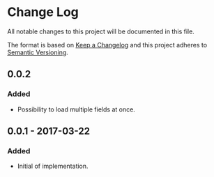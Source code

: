 # Change Log
All notable changes to this project will be documented in this file.

The format is based on [Keep a Changelog](http://keepachangelog.com/) 
and this project adheres to [Semantic Versioning](http://semver.org/).

## 0.0.2
### Added
- Possibility to load multiple fields at once.

## 0.0.1 - 2017-03-22
### Added
- Initial of implementation.
